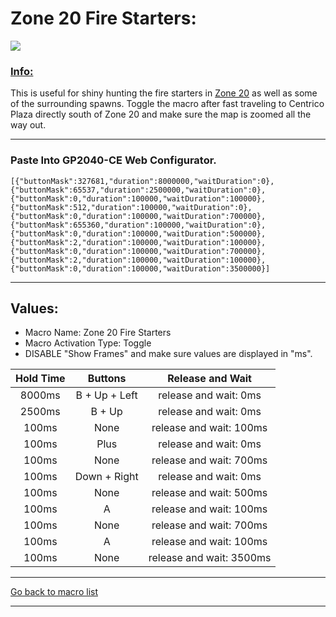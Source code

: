 # Zone 20 Fire Starters:

<img src="/Macro-Images/Zone_20_Fire_Starters.gif" />

### <ins>Info:</ins>
This is useful for shiny hunting the fire starters in [Zone 20](https://www.serebii.net/pokearth/lumiosecity/wildzone20.shtml) as well as some of the surrounding spawns. Toggle the macro after fast traveling to Centrico Plaza directly south of Zone 20 and make sure the map is zoomed all the way out.

----

### Paste Into GP2040-CE Web Configurator.
```
[{"buttonMask":327681,"duration":8000000,"waitDuration":0},{"buttonMask":65537,"duration":2500000,"waitDuration":0},{"buttonMask":0,"duration":100000,"waitDuration":100000},{"buttonMask":512,"duration":100000,"waitDuration":0},{"buttonMask":0,"duration":100000,"waitDuration":700000},{"buttonMask":655360,"duration":100000,"waitDuration":0},{"buttonMask":0,"duration":100000,"waitDuration":500000},{"buttonMask":2,"duration":100000,"waitDuration":100000},{"buttonMask":0,"duration":100000,"waitDuration":700000},{"buttonMask":2,"duration":100000,"waitDuration":100000},{"buttonMask":0,"duration":100000,"waitDuration":3500000}]
```

----

## Values:

* Macro Name: Zone 20 Fire Starters
* Macro Activation Type: Toggle
* DISABLE "Show Frames" and make sure values are displayed in "ms".

| Hold Time | Buttons | Release and Wait |
| :---: | :---: | :---: |
| 8000ms | B + Up + Left | release and wait: 0ms    |
| 2500ms | B + Up        | release and wait: 0ms    |
| 100ms  | None          | release and wait: 100ms  |
| 100ms  | Plus          | release and wait: 0ms    |
| 100ms  | None          | release and wait: 700ms  |
| 100ms  | Down + Right  | release and wait: 0ms    |
| 100ms  | None          | release and wait: 500ms  |
| 100ms  | A             | release and wait: 100ms  |
| 100ms  | None          | release and wait: 700ms  |
| 100ms  | A             | release and wait: 100ms  |
| 100ms  | None          | release and wait: 3500ms |

----

[Go back to macro list](https://github.com/OngoGablogian/Legends_Z-A_Macros/tree/main?tab=readme-ov-file#included-macros)

----
